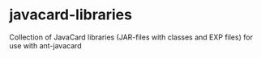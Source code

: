 # javacard-libraries
Collection of JavaCard libraries (JAR-files with classes and EXP files) for use with ant-javacard
